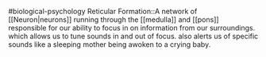 #biological-psychology 
Reticular Formation::A network of [[Neuron|neurons]] running through the [[medulla]] and [[pons]] responsible for our ability to focus in on information from our surroundings. which allows us to tune sounds in and out of focus. also alerts us of specific sounds like a sleeping mother being awoken to a crying baby.
<!--SR:!2023-12-21,3,250-->